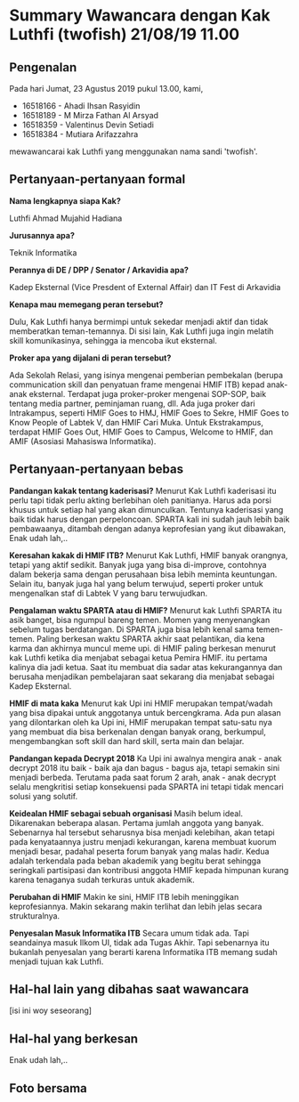 # Summary Wawancara dengan Kak Luthfi (twofish) 21/08/19 11.00

## Pengenalan

Pada hari Jumat, 23 Agustus 2019 pukul 13.00, kami,

- 16518166 - Ahadi Ihsan Rasyidin
- 16518189 - M Mirza Fathan Al Arsyad
- 16518359 - Valentinus Devin Setiadi
- 16518384 - Mutiara Arifazzahra

mewawancarai kak Luthfi yang menggunakan nama sandi 'twofish'.
## Pertanyaan-pertanyaan formal

**Nama lengkapnya siapa Kak?**

Luthfi Ahmad Mujahid Hadiana

**Jurusannya apa?**

Teknik Informatika

**Perannya di DE / DPP / Senator / Arkavidia apa?**

Kadep Eksternal (Vice Presdent of External Affair) dan IT Fest di Arkavidia

**Kenapa mau memegang peran tersebut?**

Dulu, Kak Luthfi hanya bermimpi untuk sekedar menjadi aktif dan tidak memberatkan teman-temannya. Di sisi lain, Kak Luthfi juga ingin melatih skill komunikasinya, sehingga ia mencoba ikut eksternal.

**Proker apa yang dijalani di peran tersebut?**

Ada Sekolah Relasi, yang isinya mengenai pemberian pembekalan (berupa communication skill dan penyatuan frame mengenai HMIF ITB) kepad anak-anak eksternal. Terdapat juga proker-proker mengenai SOP-SOP, baik tentang media partner, peminjaman ruang, dll. Ada juga proker dari Intrakampus, seperti HMIF Goes to HMJ, HMIF Goes to Sekre, HMIF Goes to Know People of Labtek V, dan HMIF Cari Muka. Untuk Ekstrakampus, terdapat HMIF Goes Out, HMIF Goes to Campus, Welcome to HMIF, dan AMIF (Asosiasi Mahasiswa Informatika).

## Pertanyaan-pertanyaan bebas

**Pandangan kakak tentang kaderisasi?**
Menurut Kak Luthfi kaderisasi itu perlu tapi tidak perlu akting berlebihan oleh panitianya. Harus ada porsi khusus untuk setiap hal yang akan dimunculkan. Tentunya kaderisasi yang baik tidak harus dengan perpeloncoan. SPARTA kali ini sudah jauh lebih baik pembawaanya, ditambah dengan adanya keprofesian yang ikut dibawakan, Enak udah lah,..

**Keresahan kakak di HMIF ITB?**
Menurut Kak Luthfi, HMIF banyak orangnya, tetapi yang aktif sedikit. Banyak juga yang bisa di-improve, contohnya dalam bekerja sama dengan perusahaan bisa lebih meminta keuntungan. Selain itu, banyak juga hal yang belum terwujud, seperti proker untuk mengenalkan staf di Labtek V yang baru terwujudkan. 

**Pengalaman waktu SPARTA atau di HMIF?**
Menurut kak Luthfi SPARTA itu asik banget, bisa ngumpul bareng temen. Momen yang menyenangkan sebelum tugas berdatangan. Di SPARTA juga bisa lebih kenal sama temen-temen. Paling berkesan waktu SPARTA akhir saat pelantikan, dia kena karma dan akhirnya muncul meme upi.
di HMIF paling berkesan menurut kak Luthfi ketika dia menjabat sebagai ketua Pemira HMIF. itu pertama kalinya dia jadi ketua. Saat itu membuat dia sadar atas kekurangannya dan berusaha menjadikan pembelajaran saat sekarang dia menjabat sebagai Kadep Eksternal.

**HMIF di mata kaka**
Menurut kak Upi ini HMIF merupakan tempat/wadah yang bisa dipakai untuk anggotanya untuk bercengkrama. Ada pun alasan yang dilontarkan oleh ka Upi ini, HMIF merupakan tempat satu-satu nya yang membuat dia bisa berkenalan dengan banyak orang, berkumpul, mengembangkan soft skill dan hard skill, serta main dan belajar.

**Pandangan kepada Decrypt 2018**
Ka Upi ini awalnya mengira anak - anak decrypt 2018 itu baik - baik aja dan bagus - bagus aja, tetapi semakin sini menjadi berbeda. Terutama pada saat forum 2 arah, anak - anak decrypt selalu mengkritisi setiap konsekuensi pada SPARTA ini tetapi tidak mencari solusi yang solutif.

**Keidealan HMIF sebagai sebuah organisasi**
Masih belum ideal. Dikarenakan beberapa alasan. Pertama jumlah anggota yang banyak. Sebenarnya hal tersebut seharusnya bisa menjadi kelebihan, akan tetapi pada kenyataannya justru menjadi kekurangan, karena membuat kuorum menjadi besar, padahal peserta forum banyak yang malas hadir. Kedua adalah terkendala pada beban akademik yang begitu berat sehingga seringkali partisipasi dan kontribusi anggota HMIF kepada himpunan kurang karena tenaganya sudah terkuras untuk akademik.

**Perubahan di HMIF**
Makin ke sini, HMIF ITB lebih meninggikan keprofesiannya. Makin sekarang makin terlihat dan lebih jelas secara strukturalnya. 

**Penyesalan Masuk Informatika ITB**
Secara umum tidak ada. Tapi seandainya masuk Ilkom UI, tidak ada Tugas Akhir. Tapi sebenarnya itu bukanlah penyesalan yang berarti karena Informatika ITB memang sudah menjadi tujuan kak Luthfi.


## Hal-hal lain yang dibahas saat wawancara

[isi ini woy seseorang]

## Hal-hal yang berkesan

Enak udah lah,..

## Foto bersama

